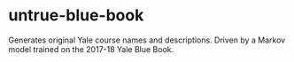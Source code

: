 # untrue-blue-book
Generates original Yale course names and descriptions. Driven by a Markov model trained on the 2017-18 Yale Blue Book.
